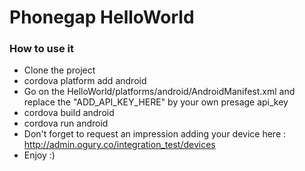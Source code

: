 Phonegap HelloWorld
======

### How to use it
- Clone the project
- cordova platform add android
- Go on the HelloWorld/platforms/android/AndroidManifest.xml and replace the "ADD_API_KEY_HERE" by your own presage api_key
- cordova build android
- cordova run android
- Don't forget to request an impression adding your device here : http://admin.ogury.co/integration_test/devices
- Enjoy :)